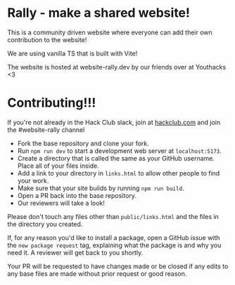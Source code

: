 # Rally - make a shared website!

This is a community driven website where everyone can add their own contribution to the website!

We are using vanilla TS that is built with Vite!

The website is hosted at website-rally.dev by our friends over at Youthacks <3 

# Contributing!!!

If you're not already in the Hack Club slack, join at [hackclub.com](https://hackclub.com) and join the #website-rally channel

- Fork the base repository and clone your fork.
- Run `npm run dev` to start a development web server at `localhost:5173`.
- Create a directory that is called the same as your GitHub username. Place all of your files inside.
- Add a link to your directory in `links.html` to allow other people to find your work.
- Make sure that your site builds by running `npm run build`.
- Open a PR back into the base repository.
- Our reviewers will take a look!

Please don't touch any files other than `public/links.html` and the files in the directory you created.

If, for any reason you'd like to install a package, open a GitHub issue with the `new package request` tag, explaining what the package is and why you need it. A reviewer will get back to you shortly.

Your PR will be requested to have changes made or be closed if any edits to any base files are made without prior request or good reason.
